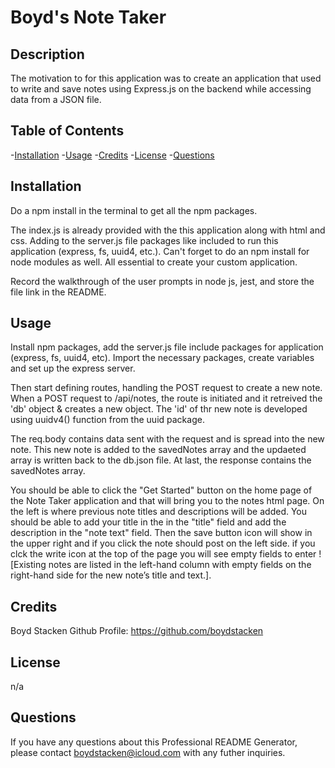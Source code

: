 # Boyd's Note Taker

## Description

The motivation to for this application was to create an application that used to write and save notes using Express.js on the backend while accessing data from a JSON file.

## Table of Contents

-[Installation](#installation)
-[Usage](#usage)
-[Credits](#credits)
-[License](#license)
-[Questions](#questions)

## Installation

Do a npm install in the terminal to get all the npm packages.

The index.js is already provided with the this application along with html and css. Adding to the server.js file packages like included to run this application (express, fs, uuid4, etc.). Can't forget to do an npm install for node modules as well. All essential to create your custom application. 

Record the walkthrough of the user prompts in node js, jest, and store the file link in the README.

## Usage

Install npm packages, add the server.js file include packages for application (express, fs, uuid4, etc). Import the necessary packages, create variables and set up the express server. 

Then start defining routes, handling the POST request to create a new note. When a POST request to /api/notes, the route is initiated and it retreived the 'db' object & creates a new object. The 'id' of thr new note is developed using uuidv4() function from the uuid package.

The req.body contains data sent with the request and is spread into the new note.  This new note is added to the savedNotes array and the updaeted array is written back to the db.json file. At last, the response contains the savedNotes array.

You should be able to click the "Get Started" button on the home page of the Note Taker application and that will bring you to the notes html page. On the left is where previous note titles and descriptions will be added. You should be able to add your title in the in the "title" field and add the description in the "note text" field. Then the save button icon will show in the upper right and if you click the note should post on the left side. if you clck the write icon at the top of the page you will see empty fields to enter ![Existing notes are listed in the left-hand column with empty fields on the right-hand side for the new note’s title and text.].


## Credits

Boyd Stacken
Github Profile: https://github.com/boydstacken

## License

n/a

## Questions

If you have any questions about this Professional README Generator, please contact boydstacken@icloud.com with any futher inquiries.

